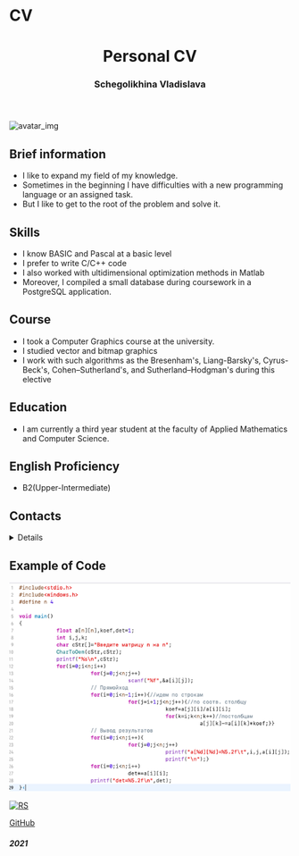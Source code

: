 <html lang="en">
<head>
  <meta charset="UTF-8" />
  <meta name="viewport" content="width=device-width, initial-scale=1.0" />
  <link href="https://fonts.googleapis.com/css2?family=Quicksand:wght@600&display=swap" rel="stylesheet">
  <link rel="stylesheet" href="style.css" />
    <h1>CV</h1>
    </head>
  <body>
    <div class="all">
    <header>
      <h1>Personal CV</h1>
      <h3>Schegolikhina Vladislava</h3>
     </header>
    <div class="avatar">
      <aside>
      <img src="img/avatar.HEIC" alt="avatar_img">
       <aside>
    </div>
    <main class="main_information">
                 <section class="main_part">
                   <h2>Brief information</h2>
                   <ul class="main-ul">
          <li>I like to expand my field of my knowledge.</li>
          <li>Sometimes in the beginning I have difficulties with a new programming language or an assigned task.</li>
          <li>But I like to get to the root of the problem and solve it.</li>
        </ul>
                   </section>
      <section class="main_part">
                   <h2>Skills</h2>
        <ul class="main-ul">
          <li>I know BASIC and Pascal at a basic level</li>
          <li>I prefer to write C/C++ code</li>
          <li>I also worked with ultidimensional optimization methods in Matlab</li>
          <li>Moreover, I compiled a small database during coursework in a PostgreSQL application.</li>
        </ul>
                   </section>
      <section class="main_part">
                   <h2>Course</h2>
        <ul class="main-ul">
          <li>I took a Computer Graphics course at the university.</li>
          <li>I studied vector and bitmap graphics</li>
          <li>I work with such algorithms as the Bresenham's, Liang-Barsky's, Cyrus-Beck's, Cohen–Sutherland's, and Sutherland–Hodgman's during this elective</li>
        </ul>
                   </section>
      <section class="main_part">
                   <h2>Education</h2>
        <ul class="main-ul">
          <li>I am currently a third year student at the faculty of Applied Mathematics and Computer Science.</li>
        </ul>
                   </section>
      <section class="main_part">
        <h2>English Proficiency</h2>
        <ul class="main-ul">
          <li>B2(Upper-Intermediate)</li>
        </ul>
                   </section>
      <section class="main_part">
                   <h2>Contacts</h2>
                   <details>
                     <ul class="main-ul">
                       <li>E-mail: <a href="mailto:vladochkash@mail.ru" class="contacts-mail-text">vladochkash@mail.ru</a></li>
                       <li>GitHub: <a href="https://github.com/vladislava8sv" class="contacts-mail-text">vladislava8sv</a></li>
                       <li>Phone number: <a href="tel:+79186010950" class="contacts-mail-text"> +79186010950</a></li>
                     </ul>              
        </details>
                   </section>
      <section class="main_part">
                   <h2>Example of Code</h2>
          <img class="code" src="img/code.jpg" alt="example of code">
        </section>
    </main>
        <footer class="footer">
          <p><a href="https://rs.school/js/" class="logo"><img src="https://rs.school/images/rs_school_js.svg" width="100" height="50" alt="RS"></a></p>
          <p><a href="https://github.com/vladislava8sv" class="contacts-mail-text">GitHub</a></p> 
          <p><h5>2021</h5></p>
          </footer>
        </div>
        </body>
        </html>
